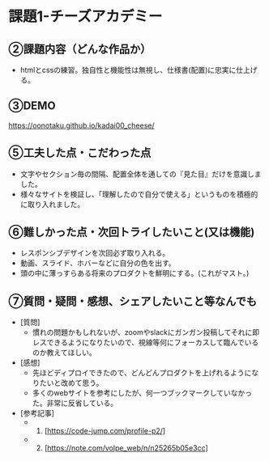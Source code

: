 # 課題1-チーズアカデミー

## ②課題内容（どんな作品か）

- htmlとcssの練習。独自性と機能性は無視し、仕様書(配置)に忠実に仕上げる。

## ③DEMO

https://oonotaku.github.io/kadai00_cheese/

## ⑤工夫した点・こだわった点

- 文字やセクション毎の間隔、配置全体を通しての『見た目』だけを意識しました。
- 様々なサイトを検証し、「理解したので自分で使える」というものを積極的に取り入れました。

## ⑥難しかった点・次回トライしたいこと(又は機能)

- レスポンシブデザインを次回必ず取り入れる。
- 動画、スライド、ホバーなどに自分の色を出す。
- 頭の中に薄っすらある将来のプロダクトを鮮明にする。(これがマスト。)

## ⑦質問・疑問・感想、シェアしたいこと等なんでも

- [質問]
  - 慣れの問題かもしれないが、zoomやslackにガンガン投稿してそれに即レスできるようになりたいので、視線等何にフォーカスして臨んでいるのか教えてほしい。
- [感想]
  - 先ほどディプロイできたので、どんどんプロダクトを上げれるようになりたいと改めて思う。
  - 多くのwebサイトを参考にしたが、何一つブックマークしていなかった。非常に反省している。
- [参考記事]
  - 1. [https://code-jump.com/profile-p2/]
  - 2. [https://note.com/volpe_web/n/n25265b05e3cc]
